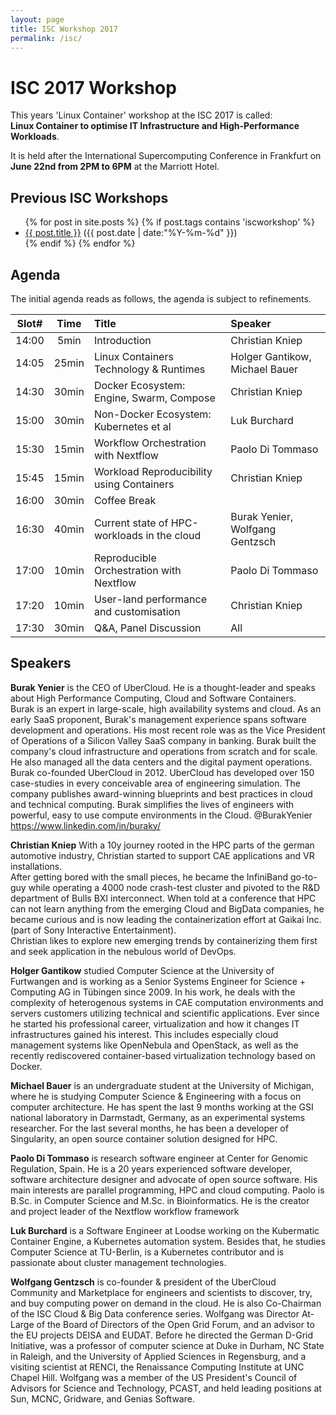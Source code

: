 ```yaml
---
layout: page
title: ISC Workshop 2017
permalink: /isc/
---
```


# ISC 2017 Workshop 


This years 'Linux Container' workshop at the ISC 2017 is called: <br>
 **Linux Container to optimise IT Infrastructure and High-Performance Workloads**.
 
It is held after the International Supercomputing Conference in Frankfurt on **June 22nd from 2PM to 6PM** at the Marriott Hotel.

## Previous ISC Workshops

<ul class="posts">
{% for post in site.posts %}
  {% if post.tags contains 'iscworkshop' %}
      <div class="post_info">
        <li>
          <a href="{{ post.url }}">{{ post.title }}</a>
          <span>({{ post.date | date:"%Y-%m-%d" }})</span>
        </li>
      </div>
  {% endif %}
{% endfor %}
</ul>

## Agenda

The initial agenda reads as follows, the agenda is subject to refinements.

| Slot# |  Time |  Title                                          | Speaker                         |
|:-----:|:-----:|:------------------------------------------------|:--------------------------------|
| 14:00 | 5min  | Introduction                                    | Christian Kniep                 |
| 14:05 | 25min | Linux Containers Technology & Runtimes          | Holger Gantikow, Michael Bauer  |
| 14:30 | 30min | Docker Ecosystem: Engine, Swarm, Compose        | Christian Kniep                 |
| 15:00 | 30min | Non-Docker Ecosystem: Kubernetes et al          | Luk Burchard                    |
| 15:30 | 15min | Workflow Orchestration with Nextflow            | Paolo Di Tommaso                |
| 15:45 | 15min | Workload Reproducibility using Containers       | Christian Kniep                 |
| 16:00 | 30min | Coffee Break                                                                     ||
| 16:30 | 40min | Current state of HPC-workloads in the cloud     | Burak Yenier, Wolfgang Gentzsch |
| 17:00 | 10min | Reproducible Orchestration with Nextflow        | Paolo Di Tommaso                |
| 17:20 | 10min | User-land performance and customisation         | Christian Kniep                 |
| 17:30 | 30min | Q&A, Panel Discussion                           | All                             |

## Speakers

**Burak Yenier** is the CEO of UberCloud. He is a thought-leader and speaks about High Performance Computing, Cloud and Software Containers. <br>
Burak is an expert in large-scale, high availability systems and cloud. As an early SaaS proponent, Burak's management experience spans software development and operations. His most recent role was as the Vice President of Operations of a Silicon Valley SaaS company in banking. Burak built the company's cloud infrastructure and operations from scratch and for scale. He also managed all the data centers and the digital payment operations.<br>
Burak co-founded UberCloud in 2012.  UberCloud has developed  over 150 case-studies in every conceivable area of engineering simulation. The company publishes award-winning blueprints and best practices in cloud and technical computing. Burak simplifies the lives of engineers with powerful, easy to use compute environments in the Cloud. @BurakYenier https://www.linkedin.com/in/buraky/

**Christian Kniep** With a 10y journey rooted in the HPC parts of the german automotive industry, Christian started to support CAE applications and VR installations.<br>
After getting bored with the small pieces, he became the InfiniBand go-to-guy while operating a 4000 node crash-test cluster and pivoted to the R&D department of Bulls BXI interconnect. When told at a conference that HPC can not learn anything from the emerging Cloud and BigData companies, he became curious and is now leading the containerization effort at Gaikai Inc. (part of Sony Interactive Entertainment).<br>
Christian likes to explore new emerging trends by containerizing them first and seek application in the nebulous world of DevOps. 

**Holger Gantikow** studied Computer Science at the University of Furtwangen and is working as a Senior Systems Engineer for Science + Computing AG in Tübingen since 2009. In his work, he deals with the complexity of heterogenous systems in CAE computation environments and servers customers utilizing technical and scientific applications. Ever since he started his professional career, virtualization and how it changes IT infrastructures gained his interest. This includes especially cloud management systems like OpenNebula and OpenStack, as well as the recently rediscovered container-based virtualization technology based on Docker.

**Michael Bauer** is an undergraduate student at the University of Michigan, where he is studying Computer Science & Engineering with a focus on computer architecture. He has spent the last 9 months working at the GSI national laboratory in Darmstadt, Germany, as an experimental systems researcher. For the last several months, he has been a developer of Singularity, an open source container solution designed for HPC.

**Paolo Di Tommaso** is research software engineer at Center for Genomic Regulation, Spain. He is a 20 years experienced software developer, software architecture designer and advocate of open source software. His main interests are parallel programming, HPC and cloud computing. Paolo is B.Sc. in Computer Science and M.Sc. in Bioinformatics. He is the creator and project leader of the Nextflow workflow framework

**Luk Burchard** is a Software Engineer at Loodse working on the Kubermatic Container Engine, a Kubernetes automation system. Besides that, he studies Computer Science at TU-Berlin, is a Kubernetes contributor and is passionate about cluster management technologies.

**Wolfgang Gentzsch** is co-founder & president of the UberCloud Community and Marketplace for engineers and scientists to discover, try, and buy computing power on demand in the cloud. He is also Co-Chairman of the ISC Cloud & Big Data conference series. Wolfgang was Director At-Large of the Board of Directors of the Open Grid Forum, and an advisor to the EU projects DEISA and EUDAT. Before he directed the German D-Grid Initiative, was a professor of computer science at Duke in Durham, NC State in Raleigh, and the University of Applied Sciences in Regensburg, and a visiting scientist at RENCI, the Renaissance Computing Institute at UNC Chapel Hill. Wolfgang was a member of the US President's Council of Advisors for Science and Technology, PCAST, and held leading positions at Sun, MCNC, Gridware, and Genias Software.

